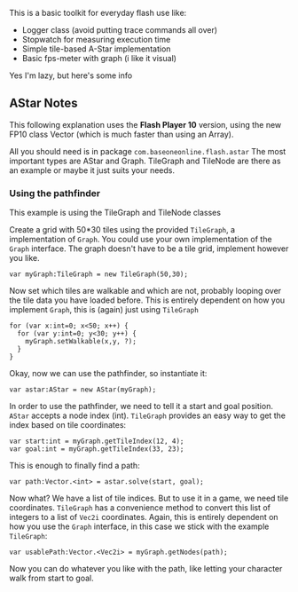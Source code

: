 This is a basic toolkit for everyday flash use like:

- Logger class (avoid putting trace commands all over)
- Stopwatch for measuring execution time
- Simple tile-based A-Star implementation
- Basic fps-meter with graph (i like it visual)

Yes I'm lazy, but here's some info

## AStar Notes ##
This following explanation uses the **Flash Player 10** version, using the new FP10 class Vector (which is much faster than using an Array).

All you should need is in package `com.baseoneonline.flash.astar`
The most important types are AStar and Graph.
TileGraph and TileNode are there as an example or maybe it just suits your needs.

### Using the pathfinder ###
This example is using the TileGraph and TileNode classes

Create a grid with 50\*30 tiles using the provided `TileGraph`, a implementation of `Graph`. You could use your own implementation of the `Graph` interface. The graph doesn't have to be a tile grid, implement however you like.
```
var myGraph:TileGraph = new TileGraph(50,30);
```

Now set which tiles are walkable and which are not,
probably looping over the tile data you have loaded before.
This is entirely dependent on how you implement `Graph`, this is (again) just using `TileGraph`
```
for (var x:int=0; x<50; x++) {
  for (var y:int=0; y<30; y++) {
    myGraph.setWalkable(x,y, ?);
  }
}
```

Okay, now we can use the pathfinder, so instantiate it:
```
var astar:AStar = new AStar(myGraph);
```

In order to use the pathfinder, we need to tell it a start and goal position. `AStar` accepts a node index (int). `TileGraph` provides an easy way to get the index based on tile coordinates:
```
var start:int = myGraph.getTileIndex(12, 4);
var goal:int = myGraph.getTileIndex(33, 23);
```

This is enough to finally find a path:
```
var path:Vector.<int> = astar.solve(start, goal);
```

Now what? We have a list of tile indices. But to use it in a game, we need tile coordinates. `TileGraph` has a convenience method to convert this list of integers to a list of `Vec2i` coordinates. Again, this is entirely dependent on how you use the `Graph` interface, in this case we stick with the example `TileGraph`:
```
var usablePath:Vector.<Vec2i> = myGraph.getNodes(path);
```
Now you can do whatever you like with the path, like letting your character walk from start to goal.